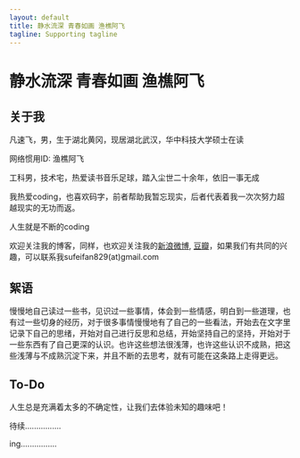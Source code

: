 ```yaml
---
layout: default
title: 静水流深 青春如画 渔樵阿飞
tagline: Supporting tagline
---
```


# 静水流深 青春如画 渔樵阿飞 #

## 关于我


凡速飞，男，生于湖北黄冈，现居湖北武汉，华中科技大学硕士在读

网络惯用ID:    渔樵阿飞

工科男，技术宅，热爱读书音乐足球，踏入尘世二十余年，依旧一事无成

我热爱coding，也喜欢码字，前者帮助我暂忘现实，后者代表着我一次次努力超越现实的无功而返。

人生就是不断的coding

欢迎关注我的博客，同样，也欢迎关注我的[新浪微博](http://weibo.com/figo829), [豆瓣](http://www.douban.com/people/55920934/)，如果我们有共同的兴趣，可以联系我sufeifan829(at)gmail.com

    
## 絮语

慢慢地自己读过一些书，见识过一些事情，体会到一些情感，明白到一些道理，也有过一些切身的经历，对于很多事情慢慢地有了自己的一些看法，开始去在文字里记录下自己的思绪，开始对自己进行反思和总结，开始坚持自己的坚持，开始对于一些东西有了自己更深的认识。也许这些想法很浅薄，也许这些认识不成熟，把这些浅薄与不成熟沉淀下来，并且不断的去思考，就有可能在这条路上走得更远。


## To-Do

人生总是充满着太多的不确定性，让我们去体验未知的趣味吧！


待续................

ing................


